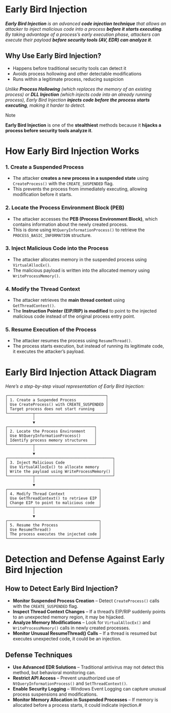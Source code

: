 # Early Bird Injection
***Early Bird Injection** is an advanced **code injection technique** that allows an attacker to inject malicious code into a process **before it starts executing**.
By taking advantage of a process’s early execution phase, attackers can execute their payload **before security tools (AV, EDR) can analyze it**.*

## Why Use Early Bird Injection?
- Happens before traditional security tools can detect it
- Avoids process hollowing and other detectable modifications
- Runs within a legitimate process, reducing suspicion

*Unlike **Process Hollowing** (which replaces the memory of an existing process) or **DLL Injection** (which injects code into an already running process), Early Bird Injection **injects code before the process starts executing**, making it harder to detect.*

> [!NOTE]
> **Early Bird Injection** is one of the **stealthiest** methods because it **hijacks a process before security tools analyze it**.

# How Early Bird Injection Works

### 1. Create a Suspended Process
  - The attacker **creates a new process in a suspended state** using ```CreateProcess()``` with the ```CREATE_SUSPENDED``` flag.
  - This prevents the process from immediately executing, allowing modification before it starts.

### 2. Locate the Process Environment Block (PEB)
  - The attacker accesses the **PEB (Process Environment Block)**, which contains information about the newly created process.
  - This is done using ```NtQueryInformationProcess()``` to retrieve the ```PROCESS_BASIC_INFORMATION``` structure.

### 3. Inject Malicious Code into the Process
  - The attacker allocates memory in the suspended process using ```VirtualAllocEx()```.
  - The malicious payload is written into the allocated memory using ```WriteProcessMemory()```.

### 4. Modify the Thread Context
  - The attacker retrieves the **main thread context** using ```GetThreadContext()```.
  - The **Instruction Pointer (EIP/RIP) is modified** to point to the injected malicious code instead of the original process entry point.

### 5. Resume Execution of the Process
  - The attacker resumes the process using ```ResumeThread()```.
  - The process starts execution, but instead of running its legitimate code, it executes the attacker’s payload.

# Early Bird Injection Attack Diagram
*Here’s a step-by-step visual representation of Early Bird Injection:*
```
┌───────────────────────────────────────────┐
│ 1. Create a Suspended Process             │  
│ Use CreateProcess() with CREATE_SUSPENDED │  
│ Target process does not start running     │  
└───────────┬───────────────────────────────┘  
            │  
            ▼  
┌──────────────────────────────────────┐  
│ 2. Locate the Process Environment    │  
│ Use NtQueryInformationProcess()      │  
│ Identify process memory structures   │  
└───────────┬──────────────────────────┘  
            │  
            ▼  
┌──────────────────────────────────────────────┐  
│ 3. Inject Malicious Code                     │  
│ Use VirtualAllocEx() to allocate memory      │  
│ Write the payload using WriteProcessMemory() │  
└───────────┬──────────────────────────────────┘  
            │  
            ▼  
┌────────────────────────────────────────┐  
│ 4. Modify Thread Context               │  
│ Use GetThreadContext() to retrieve EIP │  
│ Change EIP to point to malicious code  │  
└───────────┬────────────────────────────┘  
            │  
            ▼  
┌────────────────────────────────────────┐  
│ 5. Resume the Process                  │  
│ Use ResumeThread()                     │  
│ The process executes the injected code │  
└────────────────────────────────────────┘  
```

# Detection and Defense Against Early Bird Injection
## How to Detect Early Bird Injection?

- **Monitor Suspended Process Creation** – Detect ```CreateProcess()``` calls with the ```CREATE_SUSPENDED``` flag.
- **Inspect Thread Context Changes** – If a thread’s EIP/RIP suddenly points to an unexpected memory region, it may be hijacked.
- **Analyze Memory Modifications** – Look for ```VirtualAllocEx()``` and ```WriteProcessMemory()``` calls in newly created processes.
- **Monitor Unusual ResumeThread() Calls** – If a thread is resumed but executes unexpected code, it could be an injection.

## Defense Techniques

- **Use Advanced EDR Solutions** – Traditional antivirus may not detect this method, but behavioral monitoring can.
- **Restrict API Access** – Prevent unauthorized use of ```NtQueryInformationProcess()``` and ```SetThreadContext()```.
- **Enable Security Logging** – Windows Event Logging can capture unusual process suspensions and modifications.
- **Monitor Memory Allocation in Suspended Processes** – If memory is allocated before a process starts, it could indicate injection.#
